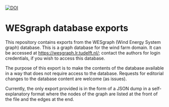 [![DOI](https://zenodo.org/badge/213925973.svg)](https://zenodo.org/badge/latestdoi/213925973)

# WESgraph database exports

This repository contains exports from the WESgraph (Wind Energy System graph) database.
This is a graph database for the wind farm domain.
It can be accessed at https://wesgraph.lr.tudelft.nl/; contact the authors for login credentials, if you wish to access this database.

The purpose of this export is to make the contents of the database available in a way that does not require access to the database.
Requests for editorial changes to the database content are welcome (as issues).

Currently, the only export provided is in the form of a JSON dump in a self-explanatory format where the nodes of the graph are listed at the front of the file and the edges at the end. 
